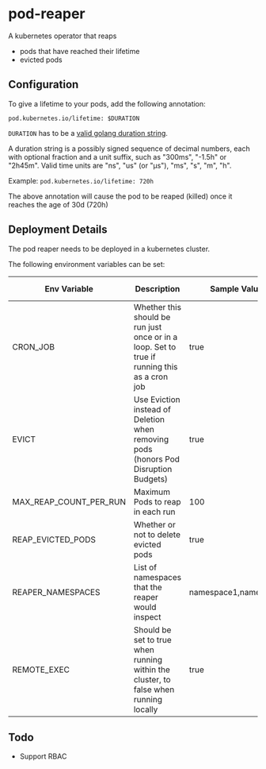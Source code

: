 # pod-reaper

A kubernetes operator that reaps

* pods that have reached their lifetime
* evicted pods

## Configuration

To give a lifetime to your pods, add the following annotation:

`pod.kubernetes.io/lifetime: $DURATION`

`DURATION` has to be a [valid golang duration string](https://golang.org/pkg/time/#ParseDuration).

A duration string is a possibly signed sequence of decimal numbers, each with optional fraction and a unit suffix, such as "300ms", "-1.5h" or "2h45m". Valid time units are "ns", "us" (or "µs"), "ms", "s", "m", "h".

Example: `pod.kubernetes.io/lifetime: 720h`

The above annotation will cause the pod to be reaped (killed) once it reaches the age of 30d (720h)

## Deployment Details

The pod reaper needs to be deployed in a kubernetes cluster.

The following environment variables can be set:

| Env Variable           | Description                                                                                  | Sample Values         | Default value | Required |
|------------------------|----------------------------------------------------------------------------------------------|-----------------------|---------------|----------|
| CRON_JOB               | Whether this should be run just once or in a loop. Set to true if running this as a cron job | true                  | false         | no       |
| EVICT                  | Use Eviction instead of Deletion when removing pods (honors Pod Disruption Budgets)          | true                  | false         | no       |
| MAX_REAP_COUNT_PER_RUN | Maximum Pods to reap in each run                                                             | 100                   | 30            | no       |
| REAP_EVICTED_PODS      | Whether or not to delete evicted pods                                                        | true                  | false         | no       |
| REAPER_NAMESPACES      | List of namespaces that the reaper would inspect                                             | namespace1,namespace2 | N/A           | yes      |
| REMOTE_EXEC            | Should be set to true when running within the cluster, to false when running locally         | true                  | N/A           | yes      |

## Todo

* Support RBAC
